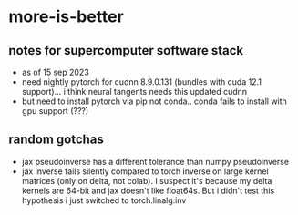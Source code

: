 # more-is-better

## notes for supercomputer software stack

* as of 15 sep 2023
* need nightly pytorch for cudnn 8.9.0.131 (bundles with cuda 12.1 support)... i think neural tangents needs this updated cudnn
* but need to install pytorch via pip not conda.. conda fails to install with gpu support (???)

## random gotchas

* jax pseudoinverse has a different tolerance than numpy pseudoinverse
* jax inverse fails silently compared to torch inverse on large kernel matrices (only on delta, not colab). I suspect it's because my delta kernels are 64-bit and jax doesn't like float64s. But i didn't test this hypothesis i just switched to torch.linalg.inv